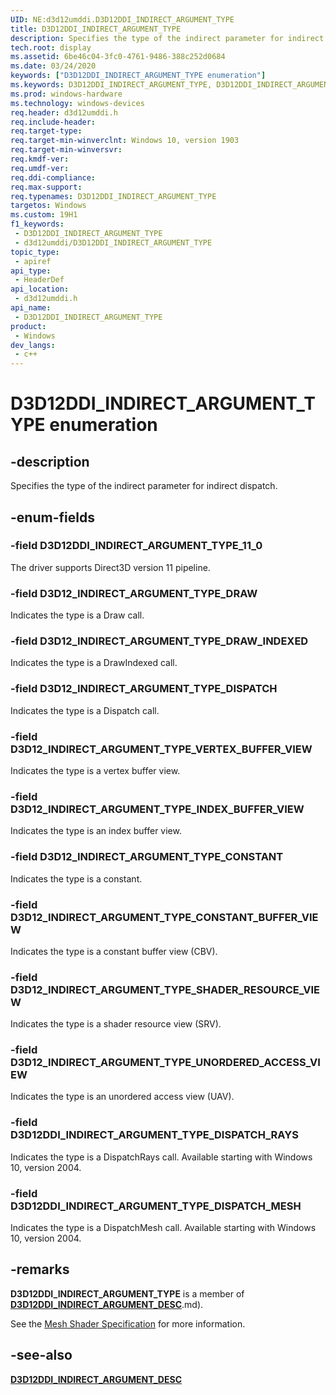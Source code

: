 ```yaml
---
UID: NE:d3d12umddi.D3D12DDI_INDIRECT_ARGUMENT_TYPE
title: D3D12DDI_INDIRECT_ARGUMENT_TYPE
description: Specifies the type of the indirect parameter for indirect dispatch.
tech.root: display
ms.assetid: 6be46c04-3fc0-4761-9486-388c252d0684
ms.date: 03/24/2020
keywords: ["D3D12DDI_INDIRECT_ARGUMENT_TYPE enumeration"]
ms.keywords: D3D12DDI_INDIRECT_ARGUMENT_TYPE, D3D12DDI_INDIRECT_ARGUMENT_TYPE,
ms.prod: windows-hardware
ms.technology: windows-devices
req.header: d3d12umddi.h
req.include-header: 
req.target-type: 
req.target-min-winverclnt: Windows 10, version 1903
req.target-min-winversvr: 
req.kmdf-ver: 
req.umdf-ver: 
req.ddi-compliance: 
req.max-support: 
req.typenames: D3D12DDI_INDIRECT_ARGUMENT_TYPE
targetos: Windows
ms.custom: 19H1
f1_keywords:
 - D3D12DDI_INDIRECT_ARGUMENT_TYPE
 - d3d12umddi/D3D12DDI_INDIRECT_ARGUMENT_TYPE
topic_type:
 - apiref
api_type:
 - HeaderDef
api_location:
 - d3d12umddi.h
api_name:
 - D3D12DDI_INDIRECT_ARGUMENT_TYPE
product:
 - Windows
dev_langs:
 - c++
---
```


# D3D12DDI_INDIRECT_ARGUMENT_TYPE enumeration


## -description

Specifies the type of the indirect parameter for indirect dispatch.

## -enum-fields

### -field D3D12DDI_INDIRECT_ARGUMENT_TYPE_11_0

The driver supports Direct3D version 11 pipeline.

### -field D3D12_INDIRECT_ARGUMENT_TYPE_DRAW

Indicates the type is a Draw call.

### -field D3D12_INDIRECT_ARGUMENT_TYPE_DRAW_INDEXED

Indicates the type is a DrawIndexed call.

### -field D3D12_INDIRECT_ARGUMENT_TYPE_DISPATCH

Indicates the type is a Dispatch call.

### -field D3D12_INDIRECT_ARGUMENT_TYPE_VERTEX_BUFFER_VIEW

Indicates the type is a vertex buffer view.

### -field D3D12_INDIRECT_ARGUMENT_TYPE_INDEX_BUFFER_VIEW

Indicates the type is an index buffer view.

### -field D3D12_INDIRECT_ARGUMENT_TYPE_CONSTANT

Indicates the type is a constant.

### -field D3D12_INDIRECT_ARGUMENT_TYPE_CONSTANT_BUFFER_VIEW

Indicates the type is a constant buffer view (CBV).

### -field D3D12_INDIRECT_ARGUMENT_TYPE_SHADER_RESOURCE_VIEW

Indicates the type is a shader resource view (SRV).

### -field D3D12_INDIRECT_ARGUMENT_TYPE_UNORDERED_ACCESS_VIEW

Indicates the type is an unordered access view (UAV).

### -field D3D12DDI_INDIRECT_ARGUMENT_TYPE_DISPATCH_RAYS

Indicates the type is a DispatchRays call. Available starting with Windows 10, version 2004.

### -field D3D12DDI_INDIRECT_ARGUMENT_TYPE_DISPATCH_MESH

Indicates the type is a DispatchMesh call. Available starting with Windows 10, version 2004.

## -remarks

**D3D12DDI_INDIRECT_ARGUMENT_TYPE** is a member of [**D3D12DDI_INDIRECT_ARGUMENT_DESC**](ns-d3d12umddi-d3d12ddi_indirect_argument_desc).md).

See the [Mesh Shader Specification](https://microsoft.github.io/DirectX-Specs/d3d/MeshShader.html) for more information.

## -see-also

[**D3D12DDI_INDIRECT_ARGUMENT_DESC**](ns-d3d12umddi-d3d12ddi_indirect_argument_desc)

